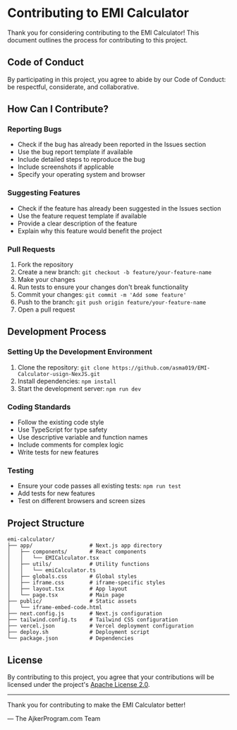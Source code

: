 # Contributing to EMI Calculator

Thank you for considering contributing to the EMI Calculator! This document outlines the process for contributing to this project.

## Code of Conduct

By participating in this project, you agree to abide by our Code of Conduct: be respectful, considerate, and collaborative.

## How Can I Contribute?

### Reporting Bugs

- Check if the bug has already been reported in the Issues section
- Use the bug report template if available
- Include detailed steps to reproduce the bug
- Include screenshots if applicable
- Specify your operating system and browser

### Suggesting Features

- Check if the feature has already been suggested in the Issues section
- Use the feature request template if available
- Provide a clear description of the feature
- Explain why this feature would benefit the project

### Pull Requests

1. Fork the repository
2. Create a new branch: `git checkout -b feature/your-feature-name`
3. Make your changes
4. Run tests to ensure your changes don't break functionality
5. Commit your changes: `git commit -m 'Add some feature'`
6. Push to the branch: `git push origin feature/your-feature-name`
7. Open a pull request

## Development Process

### Setting Up the Development Environment

1. Clone the repository: `git clone https://github.com/asma019/EMI-Calculator-usign-NexJS.git`
2. Install dependencies: `npm install`
3. Start the development server: `npm run dev`

### Coding Standards

- Follow the existing code style
- Use TypeScript for type safety
- Use descriptive variable and function names
- Include comments for complex logic
- Write tests for new features

### Testing

- Ensure your code passes all existing tests: `npm run test`
- Add tests for new features
- Test on different browsers and screen sizes

## Project Structure

```
emi-calculator/
├── app/                  # Next.js app directory
│   ├── components/       # React components
│   │   └── EMICalculator.tsx
│   ├── utils/            # Utility functions
│   │   └── emiCalculator.ts
│   ├── globals.css       # Global styles
│   ├── iframe.css        # iframe-specific styles
│   ├── layout.tsx        # App layout
│   └── page.tsx          # Main page
├── public/               # Static assets
│   └── iframe-embed-code.html
├── next.config.js        # Next.js configuration
├── tailwind.config.ts    # Tailwind CSS configuration
├── vercel.json           # Vercel deployment configuration
├── deploy.sh             # Deployment script
└── package.json          # Dependencies
```

## License

By contributing to this project, you agree that your contributions will be licensed under the project's [Apache License 2.0](LICENSE).

---

Thank you for contributing to make the EMI Calculator better! 

— The AjkerProgram.com Team 